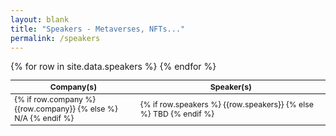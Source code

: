 ```yaml
---
layout: blank
title: "Speakers - Metaverses, NFTs..."
permalink: /speakers
---
```


<table style="table-layout: fixed; font-size: 88%;">
  <thead>
      <th style="width: 40%;">Company(s)</th>
      <th style="width: 60%;">Speaker(s)</th>
  </thead>
  <tbody>
    {% for row in site.data.speakers %}
    <tr>
      <td> 
        {% if row.company %} 
          {{row.company}}
        {% else %}
          N/A
        {% endif %}
      </td>
      <td> 
        {% if row.speakers %} 
          {{row.speakers}}
        {% else %}
          TBD
        {% endif %}
      </td>
    </tr>
    {% endfor %}
  </tbody>
</table>
